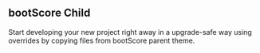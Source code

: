 ## bootScore Child

Start developing your new project right away in a upgrade-safe way using overrides by copying files from bootScore parent theme.
